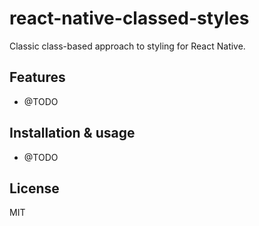 # react-native-classed-styles

Classic class-based approach to styling for React Native.

## Features

- @TODO

## Installation & usage

- @TODO

## License

MIT
